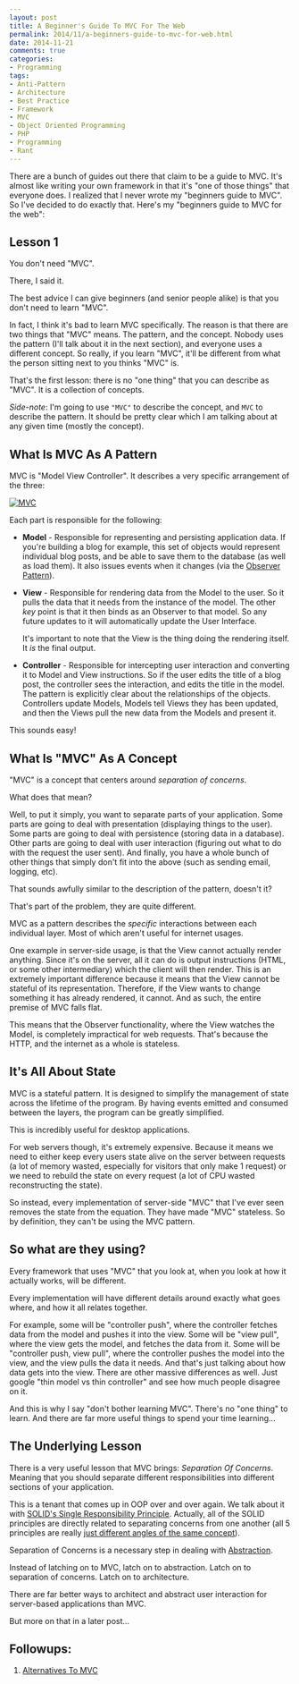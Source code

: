 ```yaml
---
layout: post
title: A Beginner's Guide To MVC For The Web
permalink: 2014/11/a-beginners-guide-to-mvc-for-web.html
date: 2014-11-21
comments: true
categories:
- Programming
tags:
- Anti-Pattern
- Architecture
- Best Practice
- Framework
- MVC
- Object Oriented Programming
- PHP
- Programming
- Rant
---
```

There are a bunch of guides out there that claim to be a guide to MVC. It's almost like writing your own framework in that it's "one of those things" that everyone does. I realized that I never wrote my "beginners guide to MVC". So I've decided to do exactly that. Here's my "beginners guide to MVC for the web":

<!--more-->
## Lesson 1

You don't need "MVC".

There, I said it.

The best advice I can give beginners (and senior people alike) is that you don't need to learn "MVC".

In fact, I think it's bad to learn MVC specifically. The reason is that there are two things that "MVC" means. The pattern, and the concept. Nobody uses the pattern (I'll talk about it in the next section), and everyone uses a different concept. So really, if you learn "MVC", it'll be different from what the person sitting next to you thinks "MVC" is.

That's the first lesson: there is no "one thing" that you can describe as "MVC". It is a collection of concepts.

*Side-note*: I'm going to use `"MVC"` to describe the concept, and `MVC` to describe the pattern. It should be pretty clear which I am talking about at any given time (mostly the concept).

## What Is MVC As A Pattern

MVC is "Model View Controller". It describes a very specific arrangement of the three:

[![MVC](http://4.bp.blogspot.com/-qViNoB3CaeU/VG9t9RXKAaI/AAAAAAAAPUE/tbdf5O-fR3E/s320/MVC%2B(1).png)](http://4.bp.blogspot.com/-qViNoB3CaeU/VG9t9RXKAaI/AAAAAAAAPUE/tbdf5O-fR3E/s320/MVC%2B(1).png)

Each part is responsible for the following:

 * **Model** - Responsible for representing and persisting application data. If you're building a blog for example, this set of objects would represent individual blog posts, and be able to save them to the database (as well as load them). It also issues events when it changes (via the [Observer Pattern](http://sourcemaking.com/design_patterns/observer)).
 * **View** - Responsible for rendering data from the Model to the user. So it pulls the data that it needs from the instance of the model. The other *key* point is that it then binds as an Observer to that model. So any future updates to it will automatically update the User Interface.
    
    It's important to note that the View is the thing doing the rendering itself. It *is* the final output.
 * **Controller** - Responsible for intercepting user interaction and converting it to Model and View instructions. So if the user edits the title of a blog post, the controller sees the interaction, and edits the title in the model.
The pattern is explicitly clear about the relationships of the objects. Controllers update Models, Models tell Views they has been updated, and then the Views pull the new data from the Models and present it.

This sounds easy!

## What Is "MVC" As A Concept

"MVC" is a concept that centers around *separation of concerns*.

What does that mean?

Well, to put it simply, you want to separate parts of your application. Some parts are going to deal with presentation (displaying things to the user). Some parts are going to deal with persistence (storing data in a database). Other parts are going to deal with user interaction (figuring out what to do with the request the user sent). And finally, you have a whole bunch of other things that simply don't fit into the above (such as sending email, logging, etc).

That sounds awfully similar to the description of the pattern, doesn't it?

That's part of the problem, they are quite different.

MVC as a pattern describes the *specific* interactions between each individual layer. Most of which aren't useful for internet usages.

One example in server-side usage, is that the View cannot actually render anything. Since it's on the server, all it can do is output instructions (HTML, or some other intermediary) which the client will then render. This is an extremely important difference because it means that the View cannot be stateful of its representation. Therefore, if the View wants to change something it has already rendered, it cannot. And as such, the entire premise of MVC falls flat.

This means that the Observer functionality, where the View watches the Model, is completely impractical for web requests. That's because the HTTP, and the internet as a whole is stateless.

## It's All About State

MVC is a stateful pattern. It is designed to simplify the management of state across the lifetime of the program. By having events emitted and consumed between the layers, the program can be greatly simplified.

This is incredibly useful for desktop applications.

For web servers though, it's extremely expensive. Because it means we need to either keep every users state alive on the server between requests (a lot of memory wasted, especially for visitors that only make 1 request) or we need to rebuild the state on every request (a lot of CPU wasted reconstructing the state).

So instead, every implementation of server-side "MVC" that I've ever seen removes the state from the equation. They have made "MVC" stateless. So by definition, they can't be using the MVC pattern.

## So what are they using?

Every framework that uses "MVC" that you look at, when you look at how it actually works, will be different.

Every implementation will have different details around exactly what goes where, and how it all relates together.

For example, some will be "controller push", where the controller fetches data from the model and pushes it into the view. Some will be "view pull", where the view gets the model, and fetches the data from it. Some will be "controller push, view pull", where the controller pushes the model into the view, and the view pulls the data it needs. And that's just talking about how data gets into the view. There are other massive differences as well. Just google "thin model vs thin controller" and see how much people disagree on it.

And this is why I say "don't bother learning MVC". There's no "one thing" to learn. And there are far more useful things to spend your time learning...

## The Underlying Lesson

There is a very useful lesson that MVC brings: *Separation Of Concerns*. Meaning that you should separate different responsibilities into different sections of your application.

This is a tenant that comes up in OOP over and over again. We talk about it with [SOLID's Single Responsibility Principle](https://www.youtube.com/watch?v=z_LxkB-Pgf0). Actually, all of the SOLID principles are directly related to separating concerns from one another (all 5 principles are really [just different angles of the same concept](https://yow.eventer.com/yow-2013-1080/the-solid-design-principles-deconstructed-by-kevlin-henney-1386)).

Separation of Concerns is a necessary step in dealing with [Abstraction](http://en.wikipedia.org/wiki/Abstraction_%28computer_science%29).

Instead of latching on to MVC, latch on to abstraction. Latch on to separation of concerns. Latch on to architecture.

There are far better ways to architect and abstract user interaction for server-based applications than MVC.

But more on that in a later post...

## Followups:

 1. [Alternatives To MVC](http://blog.ircmaxell.com/2014/11/alternatives-to-mvc.html)
